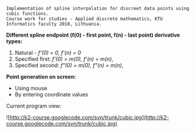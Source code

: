 
```
Implementation of spline interpolation for discreet data points using cubic functions.
Course work for studies - Applied discrete mathematics, KTU Informatics faculty 2010, Lithuania. 
```

**Different spline endpoint (f(0) - first point, f(n) - last point) derivative types:**
  1. Natural - _f'(0) = 0, f'(n) = 0_
  1. Specified first: _f'(0) = m(0), f'(n) = m(n)_,
  1. Specified second: _f"(0) = m(0), f"(n) = m(n)_,

**Point generation on screen:**
  * Using mouse
  * By entering coordinate values

Current program view:

![http://k2-course.googlecode.com/svn/trunk/cubic.jpg](http://k2-course.googlecode.com/svn/trunk/cubic.jpg)